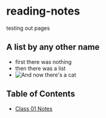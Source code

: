 # reading-notes
testing out pages

## A list by any other name
* first there was nothing
* then there was a list
* ![And now there's a cat](https://cdn-prd.content.metamorphosis.com/wp-content/uploads/sites/6/2022/12/shutterstock_781327003-1.jpg)



## Table of Contents

* [Class 01 Notes](./class-01.md)
